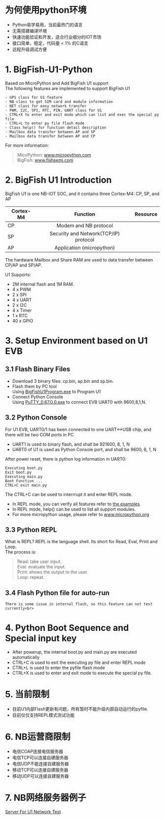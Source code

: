 # 为何使用python环境
- Python易学易用，当前最热门的语言 <br>
- 无需搭建编译环境<br>
- 快速功能验证和开发，适合行业细分的IOT市场<br>
- 接口简单，稳定，代码量 < 1% 的C语言<br>
- 远程升级调试方便<br>

# 1. BigFish-U1-Python
Based on MicroPython and Add BigFish U1 support<br>
The following features are implemented to support BigFish U1 <br>

    - GPS class for U1 feature
    - NB class to get SIM card and module information
    - NET class for easy network transfer
    - PWM, I2C, SPI, RTC, PIN, UART class for U1 
    - CTRL+X to enter and exit mode which can list and exec the special py file
    - CTRL+L to enter py file flash mode
    - Class help() for function detail description
    - Mailbox data transfer between AP and SP
    - Mailbox data transfer between AP and CP

For more information: <br>
> MicoPython:  www.micropython.com  <br>
> BigFish:     www.fishsemi.com  <br>
# 2. BigFish U1 Introduction
BigFish U1 is one NB-IOT SOC, and it contains three Cortex-M4: CP, SP, and AP<br>

| Cortex-M4 | Function | Resource |
|----|:----:|:-----:|
|  CP | Modem and NB protocol |  |
|  SP | Security and Network(TCP/IP) protocol  |  |
|  AP | Application (micropython) |  |

The hardware Mailbox and Share RAM are used to data transfer between CP/AP and SP/AP.<br>

U1 Supports:<br>
- 2M internal flash and 1M RAM.  
- 4 x PWM
- 2 x SPI
- 4 x UART
- 2 x I2C
- 4 x Timer
- 1 x RTC
- 40 x GPIO

# 3. Setup Environment based on U1 EVB
## 3.1 Flash Binary Files
- Download 3 binary files: cp.bin, ap.bin and sp.bin. <br>
- Flash them by PC tool <br>
Using [BigFishU1Program.exe](https://github.com/RichardPinecone/BigFish-U1-Python/tree/master/pctool)  to Program U1<br>
- Connect Python Console<br>
Using [PuTTY_0.67.0.0.exe](https://github.com/RichardPinecone/BigFish-U1-Python/tree/master/pctool) to connect EVB UART0 with 9600,8,1,N.
## 3.2 Python Console
For U1 EVB, UART0/1 has been connected to one UART<->USB chip, and there will be two COM ports in PC<br>
- UART1 is used to binary flash, and shall be 921600, 8, 1, N
- UART0 of U1 is used as Python Console port, and shall be 9600, 8, 1, N<br>

After power reset, there is python log information in UART0:

    Executing boot.py
    Exit boot.py
    Executing main.py
    Boot Function ...
    CTRL+C exit main.py

The CTRL+C can be used to interrrupt it and enter REPL mode.<br>
- In REPL mode, you can verify all features refer to [the examples](https://github.com/RichardPinecone/BigFish-U1-Python/tree/master/examples)  <br>
- In REPL mode, help() can be used to list all support modules. <br>
- For more micropython usage, please refer to www.micropython.org <br>
## 3.3 Python REPL
What is REPL? REPL is the language shell. Its short for Read, Eval, Print and Loop.<br>
The process is:<br>
> Read: take user input. <br>
> Eval: evaluate the input.<br>
> Print: shows the output to the user.<br>
> Loop: repeat.<br>
## 3.4 Flash Python file for auto-run

    There is some issue in internal flash, so this feature can not test currently<br>
    
# 4. Python Boot Sequence and Special input key
- After powerup, the internal boot.py and main.py are executed automatically
- CTRL+C is used to exit the executing py file and enter REPL mode
- CTRL+L is used to enter the pyfile flash mode
- CTRL+X is used to enter and exit mode to execute the special py file.

# 5. 当前限制
- 目前U1内部Flash更新有问题，所有暂时不能升级内部自动运行的pyfile. <br>
- 目前仅仅支持REPL模式测试功能 <br>

# 6. NB运营商限制
- 电信COAP连接电信服务器
- 电信TCP可以连接自建服务器
- 电信UDP不能连接自建服务器
- 移动TCP可以连接自建服务器
- 移动UDP可以连接自建服务器

# 7. NB网络服务器例子
[Server For U1 Network Test](https://github.com/RichardPinecone/BigFish-U1-Python/tree/master/server) <br>

